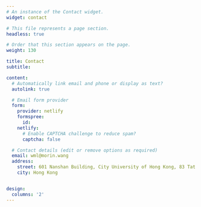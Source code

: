 ```yaml
---
# An instance of the Contact widget.
widget: contact

# This file represents a page section.
headless: true

# Order that this section appears on the page.
weight: 130

title: Contact
subtitle:

content:
  # Automatically link email and phone or display as text?
  autolink: true

  # Email form provider
  form:
    provider: netlify
    formspree:
      id:
    netlify:
      # Enable CAPTCHA challenge to reduce spam?
      captcha: false

  # Contact details (edit or remove options as required)
  email: wml@morin.wang
  address:
    street: 601 Nanshan Building, City University of Hong Kong, 83 Tat Chee Avenue, Kowloon
    city: Hong Kong


design:
  columns: '2'
---
```

